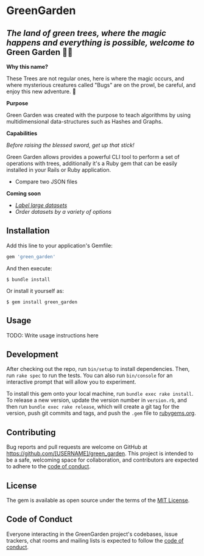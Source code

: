# GreenGarden

*The land of green trees, where the magic happens and everything is possible, welcome to* **Green Garden** 🌳✨
-------------------------------------

**Why this name?**

These Trees are not regular ones, here is where the magic occurs, and where mysterious creatures called "Bugs" are on the prowl, be careful, and enjoy this new adventure. 🧙

**Purpose**

Green Garden was created with the purpose to teach algorithms by using multidimensional data-structures such as Hashes and Graphs.

**Capabilities**

*Before raising the blessed sword, get up that stick!*

Green Garden allows provides a powerful CLI tool to perform a set of operations with trees, additionally it's a Ruby gem that can be easily installed in your Rails or Ruby application.

- Compare two JSON files

**Coming soon**
- *[Label large datasets](https://whatis.techtarget.com/definition/data-labeling)*
- *Order datasets by a variety of options*

## Installation

Add this line to your application's Gemfile:

```ruby
gem 'green_garden'
```

And then execute:

    $ bundle install

Or install it yourself as:

    $ gem install green_garden

## Usage

TODO: Write usage instructions here

## Development

After checking out the repo, run `bin/setup` to install dependencies. Then, run `rake spec` to run the tests. You can also run `bin/console` for an interactive prompt that will allow you to experiment.

To install this gem onto your local machine, run `bundle exec rake install`. To release a new version, update the version number in `version.rb`, and then run `bundle exec rake release`, which will create a git tag for the version, push git commits and tags, and push the `.gem` file to [rubygems.org](https://rubygems.org).

## Contributing

Bug reports and pull requests are welcome on GitHub at https://github.com/[USERNAME]/green_garden. This project is intended to be a safe, welcoming space for collaboration, and contributors are expected to adhere to the [code of conduct](https://github.com/[USERNAME]/green_garden/blob/master/CODE_OF_CONDUCT.md).


## License

The gem is available as open source under the terms of the [MIT License](https://opensource.org/licenses/MIT).

## Code of Conduct

Everyone interacting in the GreenGarden project's codebases, issue trackers, chat rooms and mailing lists is expected to follow the [code of conduct](https://github.com/[USERNAME]/green_garden/blob/master/CODE_OF_CONDUCT.md).
